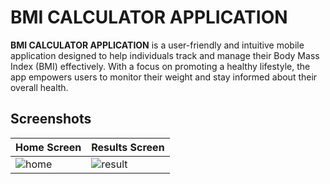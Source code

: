 # BMI CALCULATOR APPLICATION

**BMI CALCULATOR APPLICATION** is a user-friendly and intuitive mobile application designed to help individuals track and manage their Body Mass Index (BMI) effectively. With a focus on promoting a healthy lifestyle, the app empowers users to monitor their weight and stay informed about their overall health. 


## Screenshots

| Home Screen | Results Screen | 
| ------- | ----------- |
|![home](https://github.com/aritroo/Dev-Geeks/assets/91552411/b4310e94-18f2-4c2a-a9bb-8ccbcf5e0bc3) | ![result](https://github.com/aritroo/Dev-Geeks/assets/91552411/787968c1-fd2a-4f1f-8158-e1c14792f91b) |
